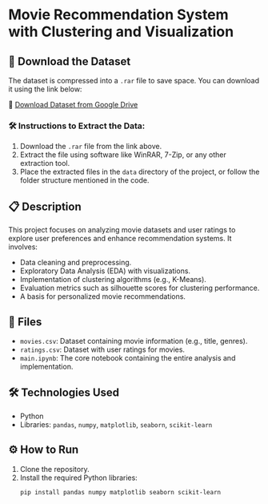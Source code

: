 # Movie Recommendation System with Clustering and Visualization

## 📂 Download the Dataset
The dataset is compressed into a `.rar` file to save space. You can download it using the link below:

🔗 [Download Dataset from Google Drive](https://drive.google.com/file/d/12t-wWcBmNTdKVk0w1ine2dSt4t-rjU_e/view?usp=sharing)

### 🛠️ Instructions to Extract the Data:
1. Download the `.rar` file from the link above.
2. Extract the file using software like WinRAR, 7-Zip, or any other extraction tool.
3. Place the extracted files in the `data` directory of the project, or follow the folder structure mentioned in the code.


## 📋 Description
This project focuses on analyzing movie datasets and user ratings to explore user preferences and enhance recommendation systems. It involves:
- Data cleaning and preprocessing.
- Exploratory Data Analysis (EDA) with visualizations.
- Implementation of clustering algorithms (e.g., K-Means).
- Evaluation metrics such as silhouette scores for clustering performance.
- A basis for personalized movie recommendations.

## 📂 Files
- `movies.csv`: Dataset containing movie information (e.g., title, genres).
- `ratings.csv`: Dataset with user ratings for movies.
- `main.ipynb`: The core notebook containing the entire analysis and implementation.

## 🛠️ Technologies Used
- Python
- Libraries: `pandas`, `numpy`, `matplotlib`, `seaborn`, `scikit-learn`

## ⚙️ How to Run
1. Clone the repository.
2. Install the required Python libraries:
   ```bash
   pip install pandas numpy matplotlib seaborn scikit-learn
